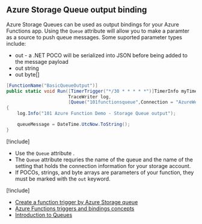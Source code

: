 ## Azure Storage Queue output binding
Azure Storage Queues can be used as output bindings for your Azure Functions app. Using the `Queue` attribute will allow you to make a paramter as a source to push queue messages. Some suported parameter types include:

* out <POCO> -  a .NET POCO will be serialized into JSON before being added to the message payload
* out string
* out byte[]


```csharp
[FunctionName("BasicQueueOutput")]
public static void Run([TimerTrigger("*/30 * * * * *")]TimerInfo myTimer,
                       TraceWriter log,
                       [Queue("101functionsqueue",Connection = "AzureWebJobsStorage")] out string queueMessage)
{
    log.Info("101 Azure Function Demo - Storage Queue output");

    queueMessage = DateTime.UtcNow.ToString();
}
```

[!include[](../includes/takeaways-heading.md)]
* Use the `Queue` attribute .
* The `Queue` attribute requries the name of the queue and the name of the setting that holds the connection information for your storage account.
* If POCOs, strings, and byte arrays are parameters of your function, they must be marked with the `out` keyword.

[!include[](../includes/read-more-heading.md)]
* [Create a function trigger by Azure Storage queue](https://docs.microsoft.com/en-us/azure/azure-functions/functions-create-storage-queue-triggered-function)
* [Azure Functions triggers and bindings concepts](https://docs.microsoft.com/en-us/azure/azure-functions/functions-triggers-bindings)
* [Introduction to Queues](https://docs.microsoft.com/en-us/azure/storage/queues/storage-queues-introduction)